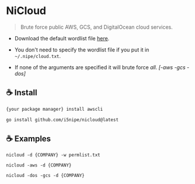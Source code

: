 # NiCloud

> Brute force public AWS, GCS, and DigitalOcean cloud services. 

- Download the default wordlist file [here](https://raw.githubusercontent.com/i5nipe/nicloud/master/files/cloud.txt).

- You don't need to specify the wordlist file if you put it in `~/.nipe/cloud.txt`.

- If none of the arguments are specified it will brute force *all*. *[-aws -gcs -dos]*

## ☕ Install

```bash
{your package manager} install awscli
```

```bash
go install github.com/i5nipe/nicloud@latest
```


## ☕ Examples
```
nicloud -d {COMPANY} -w permlist.txt

nicloud -aws -d {COMPANY}

nicloud -dos -gcs -d {COMPANY}
```
